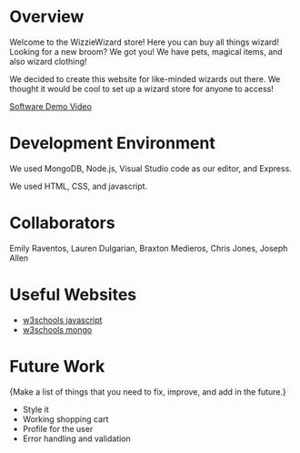 # Overview

Welcome to the WizzieWizard store! Here you can buy all things wizard! Looking for a new broom? We got you! We have pets, magical items, and also wizard clothing!

We decided to create this website for like-minded wizards out there. We thought it would be cool to set up a wizard store for anyone to access!

[Software Demo Video](http://youtube.link.goes.here)

# Development Environment

We used MongoDB, Node.js, Visual Studio code as our editor, and Express.

We used HTML, CSS, and javascript.


# Collaborators

Emily Raventos, Lauren Dulgarian, Braxton Medieros, Chris Jones, Joseph Allen

# Useful Websites

* [w3schools javascript](https://www.w3schools.com/js/)
* [w3schools mongo](https://www.w3schools.com/mongodb/)


# Future Work

{Make a list of things that you need to fix, improve, and add in the future.}
* Style it
* Working shopping cart
* Profile for the user
* Error handling and validation
